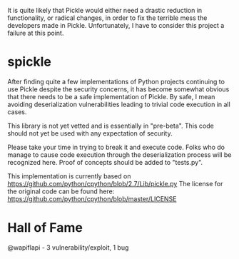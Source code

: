 It is quite likely that Pickle would either need a drastic reduction in functionality, or radical changes, in order to fix the terrible mess the developers made in Pickle.  Unfortunately, I have to consider this project a failure at this point.

# spickle
After finding quite a few implementations of Python projects continuing to use Pickle
despite the security concerns, it has become somewhat obvious that there needs to be a
safe implementation of Pickle.  By safe, I mean avoiding deserialization vulnerabilities
leading to trivial code execution in all cases.

This library is not yet vetted and is essentially in "pre-beta".  This code should not yet
be used with any expectation of security.

Please take your time in trying to break it and execute
code.  Folks who do manage to cause code execution through the deserialization process
will be recognized here.  Proof of concepts should be added to "tests.py".


This implementation is currently based on https://github.com/python/cpython/blob/2.7/Lib/pickle.py
The license for the original code can be found here: https://github.com/python/cpython/blob/master/LICENSE

# Hall of Fame
@wapiflapi - 3 vulnerability/exploit, 1 bug
